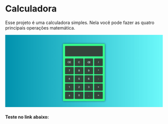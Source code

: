 # Calculadora
Esse projeto é uma calculadora simples. Nela você pode fazer as quatro principais operações matemática.
 
<img alt="gif calculadora" title="gif calculadora" src="./calculadora.gif">

#### Teste no link abaixo:
<a href="https://confident-nightingale-20e6ca.netlify.app/">
